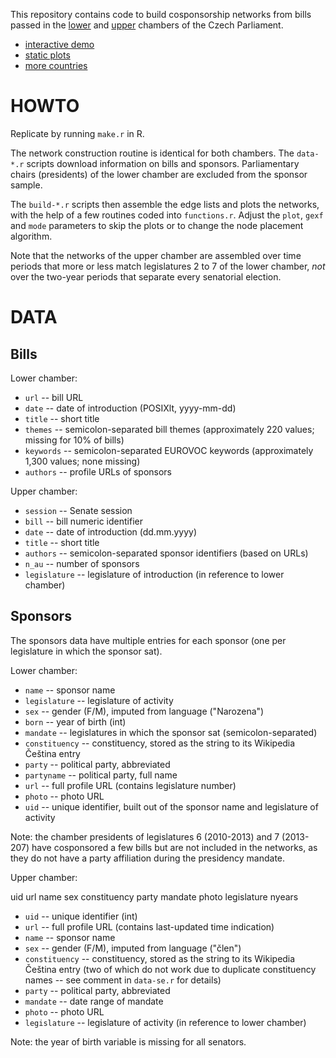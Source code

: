 This repository contains code to build cosponsorship networks from bills passed in the [lower](http://www.psp.cz/) and [upper](http://senat.cz/) chambers of the Czech Parliament.

- [interactive demo](http://f.briatte.org/parlviz/parlamentu/)
- [static plots](http://f.briatte.org/parlviz/parlamentu/plots.html)
- [more countries](https://github.com/briatte/parlnet)

# HOWTO

Replicate by running `make.r` in R.

The network construction routine is identical for both chambers. The `data-*.r` scripts download information on bills and sponsors. Parliamentary chairs (presidents) of the lower chamber are excluded from the sponsor sample.

The `build-*.r` scripts then assemble the edge lists and plots the networks, with the help of a few routines coded into `functions.r`. Adjust the `plot`, `gexf` and `mode` parameters to skip the plots or to change the node placement algorithm.

Note that the networks of the upper chamber are assembled over time periods that more or less match legislatures 2 to 7 of the lower chamber, _not_ over the two-year periods that separate every senatorial election.

# DATA

## Bills

Lower chamber:

- `url` -- bill URL
- `date` -- date of introduction (POSIXlt, yyyy-mm-dd)
- `title` -- short title
- `themes` -- semicolon-separated bill themes (approximately 220 values; missing for 10% of bills)
- `keywords` -- semicolon-separated EUROVOC keywords (approximately 1,300 values; none missing)
- `authors` -- profile URLs of sponsors

Upper chamber:

- `session` -- Senate session
- `bill` -- bill numeric identifier
- `date` -- date of introduction (dd.mm.yyyy)
- `title` -- short title
- `authors` -- semicolon-separated sponsor identifiers (based on URLs)
- `n_au` -- number of sponsors
- `legislature` -- legislature of introduction (in reference to lower chamber)

## Sponsors

The sponsors data have multiple entries for each sponsor (one per legislature in which the sponsor sat).

Lower chamber:

- `name` -- sponsor name
- `legislature` -- legislature of activity
- `sex` -- gender (F/M), imputed from language ("Narozena")
- `born` -- year of birth (int)
- `mandate` -- legislatures in which the sponsor sat (semicolon-separated)
- `constituency` -- constituency, stored as the string to its Wikipedia Čeština entry
- `party` -- political party, abbreviated
- `partyname` -- political party, full name
- `url` -- full profile URL (contains legislature number)
- `photo` -- photo URL
- `uid` -- unique identifier, built out of the sponsor name and legislature of activity

Note: the chamber presidents of legislatures 6 (2010-2013) and 7 (2013-207) have cosponsored a few bills but are not included in the networks, as they do not have a party affiliation during the presidency mandate.

Upper chamber:

uid	url	name	sex	constituency	party	mandate	photo	legislature	nyears

- `uid` -- unique identifier (int)
- `url` -- full profile URL (contains last-updated time indication)
- `name` -- sponsor name
- `sex` -- gender (F/M), imputed from language ("člen")
- `constituency` -- constituency, stored as the string to its Wikipedia Čeština entry (two of which do not work due to duplicate constituency names -- see comment in `data-se.r` for details)
- `party` -- political party, abbreviated
- `mandate` -- date range of mandate
- `photo` -- photo URL
- `legislature` -- legislature of activity (in reference to lower chamber)

Note: the year of birth variable is missing for all senators.
